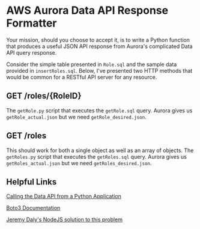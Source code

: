 # AWS Aurora Data API Response Formatter
Your mission, should you choose to accept it, is to write a Python function that produces a useful JSON API response from Aurora's complicated Data API query response.

Consider the simple table presented in `Role.sql` and the sample data provided in `insertRoles.sql`. Below, I've presented two HTTP methods that would be common for a RESTful API server for any resource.

## GET /roles/{RoleID}

The `getRole.py` script that executes the `getRole.sql` query. Aurora gives us `getRole_actual.json` but we need `getRole_desired.json`.

## GET /roles

This should work for both a single object as well as an array of objects. The `getRoles.py` script that executes the `getRoles.sql` query. Aurora gives us `getRoles_actual.json` but we need `getRoles_desired.json`.

## Helpful Links

[Calling the Data API from a Python Application](https://docs.aws.amazon.com/AmazonRDS/latest/AuroraUserGuide/data-api.html#data-api.calling.python)

[Boto3 Documentation](https://boto3.amazonaws.com/v1/documentation/api/latest/reference/services/rds-data.html)

[Jeremy Daly's NodeJS solution to this problem](https://www.jeremydaly.com/aurora-serverless-data-api-a-first-look/)
